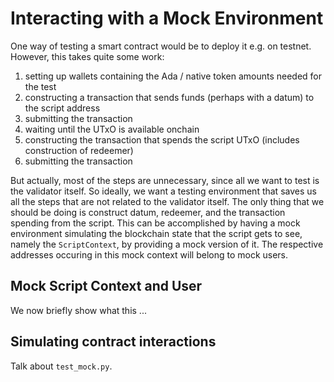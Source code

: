 # Interacting with a Mock Environment

One way of testing a smart contract would be to deploy it e.g. on testnet. However, this takes quite some work:
1. setting up wallets containing the Ada / native token amounts needed for the test
2. constructing a transaction that sends funds (perhaps with a datum) to the script address
3. submitting the transaction
3. waiting until the UTxO is available onchain
5. constructing the transaction that spends the script UTxO (includes construction of redeemer)
6. submitting the transaction

But actually, most of the steps are unnecessary, since all we want to test is the validator itself. So ideally, we want a testing environment that saves us all the steps that are not related to the validator itself. The only thing that we should be doing is construct datum, redeemer, and the transaction spending from the script. This can be accomplished by having a mock environment simulating the blockchain state that the script gets to see, namely the `ScriptContext`, by providing a mock version of it. The respective addresses occuring in this mock context will belong to mock users.

## Mock Script Context and User

We now briefly show what this ...

## Simulating contract interactions

Talk about `test_mock.py`.
